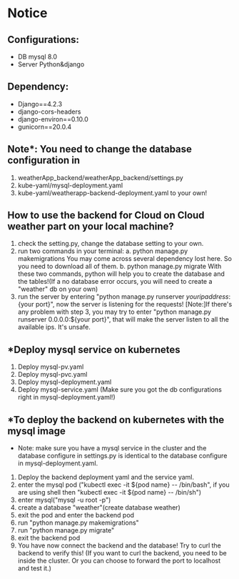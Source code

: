 # Notice

## Configurations:
+ DB	mysql 8.0
+ Server	Python&django

## Dependency:
+ Django==4.2.3 
+ django-cors-headers
+ django-environ==0.10.0 
+ gunicorn==20.0.4

## Note*: You need to change the database configuration in 
1. weatherApp_backend/weatherApp_backend/settings.py 
2. kube-yaml/mysql-deployment.yaml
3. kube-yaml/weatherapp-backend-deployment.yaml
to your own!

## How to use the backend for Cloud on Cloud weather part on your local machine?
1. check the setting.py, change the database setting to your own.
2. run two commands in your terminal:
	a. python manage.py makemigrations
	You may come across several dependency lost here. So you need to download all of them.
	b. python manage.py migrate
With these two commands, python will help you to create the database and the tables!(If a no database error occurs, you will need to create a "weather" db on your own)
3. run the server by entering "python manage.py runserver ${your ip address}:${your port}", now the server is listening for the requests! 
[Note:]If there's any problem with step 3, you may try to enter "python manage.py runserver 0.0.0.0:${your port}", that will make the server listen to all the available
ips. It's unsafe.

## *Deploy mysql service on kubernetes
1. Deploy mysql-pv.yaml
2. Deploy mysql-pvc.yaml
3. Deploy mysql-deployment.yaml
4. Deploy mysql-service.yaml
(Make sure you got the db configurations right in mysql-deployment.yaml!)

## *To deploy the backend on kubernetes with the mysql image
+ Note: make sure you have a mysql service in the cluster and the database configure in settings.py is identical to the database configure in mysql-deployment.yaml. 
1. Deploy the backend deployment yaml and the service yaml.
2. enter the mysql pod ("kubectl exec -it ${pod name} -- /bin/bash", if you are using shell then "kubectl exec -it ${pod name} -- /bin/sh")
3. enter mysql("mysql -u root -p")
4. create a database "weather"(create database weather)
5. exit the pod and enter the backend pod
6. run "python manage.py makemigrations"
7. run "python manage.py migrate"
8. exit the backend pod
9. You have now connect the backend and the database! Try to curl the backend to verify this! (If you want to curl the backend, you need to be inside the cluster.
Or you can choose to forward the port to localhost and test it.)